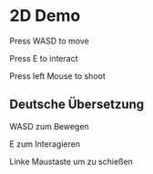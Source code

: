 <h1>2D Demo</h1>

<p> Press WASD to move </p>
<p> Press E to interact </p>
<p> Press left Mouse to shoot </p>

<h2> Deutsche Übersetzung </h2>
<p> WASD zum Bewegen </p>
<p> E zum Interagieren </p>
<p> Linke Maustaste um zu schießen </p>
